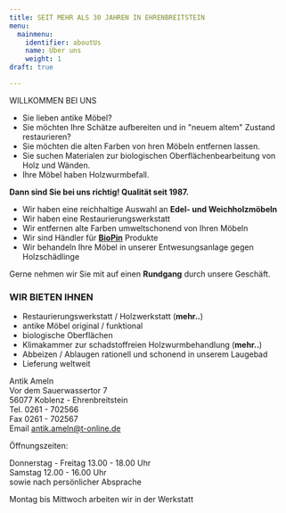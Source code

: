 ```yaml
---
title: SEIT MEHR ALS 30 JAHREN IN EHRENBREITSTEIN
menu:
  mainmenu:
    identifier: aboutUs
    name: Über uns
    weight: 1
draft: true

---
```

WILLKOMMEN BEI UNS

* Sie lieben antike Möbel?
* Sie möchten Ihre Schätze aufbereiten und in "neuem altem" Zustand restaurieren?
* Sie möchten die alten Farben von hren Möbeln entfernen lassen.
* Sie suchen Materialen zur biologischen Oberflächenbearbeitung von Holz und Wänden.
* Ihre Möbel haben Holzwurmbefall.

**Dann sind Sie bei uns richtig! Qualität seit 1987.**

* Wir haben eine reichhaltige Auswahl an **Edel- und Weichholzmöbeln**
* Wir haben eine Restaurierungswerkstatt
* Wir entfernen alte Farben umweltschonend von Ihren Möbeln
* Wir sind Händler für [**BioPin**](http://www.biopin.de/) Produkte
* Wir behandeln Ihre Möbel in unserer Entwesungsanlage gegen Holzschädlinge

Gerne nehmen wir Sie mit auf einen **Rundgang** durch unsere Geschäft.

### WIR BIETEN IHNEN

* Restaurierungswerkstatt / Holzwerkstatt (**mehr..**)
* antike Möbel original / funktional
* biologische Oberflächen
* Klimakammer zur schadstoffreien Holzwurmbehandlung (**mehr..**)
* Abbeizen / Ablaugen rationell und schonend in unserem Laugebad
* Lieferung weltweit

Antik Ameln  
Vor dem Sauerwassertor 7  
56077 Koblenz - Ehrenbreitstein  
Tel. 0261 - 702566  
Fax 0261 - 702567  
Email [antik.ameln@t-online.de](mailto:antik.ameln@t-online.de)

Öffnungszeiten:

Donnerstag - Freitag 13.00 - 18.00 Uhr  
Samstag 12.00 - 16.00 Uhr  
sowie nach persönlicher Absprache

Montag bis Mittwoch arbeiten wir in der Werkstatt